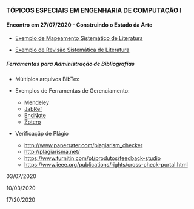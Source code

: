 ### TÓPICOS ESPECIAIS EM ENGENHARIA DE COMPUTAÇÃO I

#### Encontro em 27/07/2020 - Construindo o Estado da Arte

  * [Exemplo de Mapeamento Sistemático de Literatura](http://olaria.ucpel.edu.br/materiais/lib/exe/fetch.php?media=msl_qualificacao_rafael.pdf)

  * [Exemplo de Revisão Sistemática de Literatura](http://olaria.ucpel.edu.br/materiais/lib/exe/fetch.php?media=rsl_tese_roger.pdf)

##### Ferramentas para Administração de Bibliografias
 
   * Múltiplos arquivos BibTex
   * Exemplos de Ferramentas de Gerenciamento:
     * [Mendeley](https://www.mendeley.com/)
     * [JabRef](http://www.jabref.org/)
     * [EndNote](https://clarivate.libguides.com/endnote_training/home)
     * [Zotero](https://www.zotero.org/)

  * Verificaçãp de Plágio
    * http://www.paperrater.com/plagiarism_checker
    * http://plagiarisma.net/
    * https://www.turnitin.com/pt/produtos/feedback-studio
    * https://www.ieee.org/publications/rights/cross-check-portal.html

03/07/2020


10/03/2020


17/20/2020


  
  
